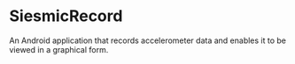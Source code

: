 # SiesmicRecord
An Android application that records accelerometer data and enables it to be viewed in a graphical form.
